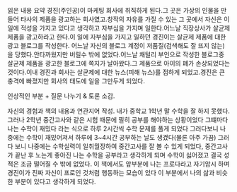 읽은 내용 요약
경진(주인공)이 마케팅 회사에 취직하게 된다.그 곳은 가상의 인물을 만들어 타사의 제품을 광고하는 회사였고.창작의 자유를 가질 수 있는  그 곳에서 자신은 이 일에 적성을 가지고 있다고 생각하고 자부심을 가지며 일한다.어느날 직장상사가 살균제 제품을 광고하라고 한다.이 일에 자부심을 가지고 일하던 경진이는 살균제 제품에 대한 광고 블로그를 작성한다. 어느날 자신의 블로그 계정이 저품질(검색해도 잘 뜨지 않는)을 당했다.안타까웠지만 버릴수 밖에 없었다.어느날 채털리 부인으로 작성한 블로그중 살균제 제품을 광고한 블로그에 쪽지가 날아왔다.그 제품으로 아이의 폐가 손상되었다는 것이다.이내 경진과 회사는 살균제에 대한 뉴스(피해 뉴스)를 접하게 되었고.경진은 큰 충격에 빠졌지만 회사의 태도에 일을 그만두게 되었다.



인상적인 부분 + 질문 나누기 & 토론 소감.



자신의 경험과 책의 내용과 연관지어 작성.
내가 중학교 1학년 말 수학을 잘 하지 못했다.그러나 2학년 중간고사와 같은 시험 때문에 필히 공부를 해야하는 상황이었다 그떄마다 나는 수학이 재밌다 라는 식으로 하루 2시간씩 수학 문제를 풀게 되었다 그러다보니 나중에는 수학이 재밌어져서 하루에 3~4시간 공부하는 날도 생겼다(물론 아주 가끔) 그러다 보니 나중에는 수학실력이 일취월장하여 중간고사를 
잘 볼 수 있게 되었다, 중간고사가 끝난 후 노는게 좋아진 나는 수학을 공부라고 생각하게 되며 수학이 싫어졌고 결국 성적은 조금 떨어질 수 밖에 없었다. 이 책에서도 앞부분에 나는 프로다라고 자기암시 하며 경진이가 진짜 자신이 프로인 것처럼 행동하는 모습이 있다 이 부분에서 나의 삶과 비슷한 부분이 있다고 생각하게 되었다.
